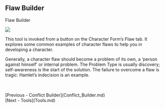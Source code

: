 ## Flaw Builder ##
Flaw Builder

![](Flaw-Builder.png)

This tool is invoked from a button on the Character Form’s Flaw tab. It explores some common examples of character flaws to help you in developing a character.

Generally, a character flaw should become a problem of its own, a ‘person against himself’ or internal problem. The Problem Type is usually discovery; self-awareness is the start of the solution. The failure to overcome a flaw is tragic: Hamlet’s indecision is an example.

 <br/>
 <br/>
[Previous - Conflict Builder](Conflict_Builder.md) <br/>
[Next - Tools](Tools.md) <br/>
